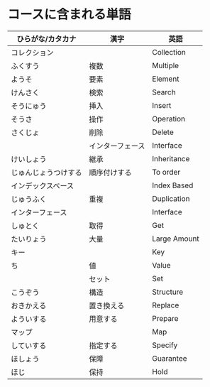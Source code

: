 # コースに含まれる単語

| ひらがな/カタカナ | 漢字 | 英語 |
| --------- | --------- | ------------------- |
| コレクション | | Collection |
| ふくすう | 複数 | Multiple |
| ようそ | 要素 | Element |
| けんさく | 検索 | Search |
| そうにゅう | 挿入 | Insert |
| そうさ | 操作 | Operation |
| さくじょ | 削除 | Delete |
|  | インターフェース | Interface |
| けいしょう | 継承 | Inheritance |
| じゅんじょうつけする | 順序付けする | To order |
| インデックスベース |  | Index Based |
| じゅうふく | 重複 | Duplication |
| インターフェース |  | Interface |
| しゅとく | 取得 | Get |
| たいりょう | 大量 | Large Amount |
| キー |  | Key |
| ち | 値 | Value |
|  | セット | Set |
| こうぞう | 構造 | Structure |
| おきかえる | 置き換える | Replace |
| よういする | 用意する | Prepare |
| マップ |  | Map |
| していする | 指定する | Specify |
| ほしょう | 保障 | Guarantee |
| ほじ | 保持 | Hold |